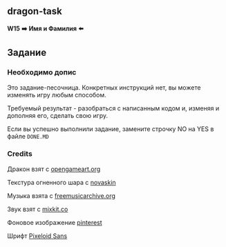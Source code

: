 ## dragon-task

**W15**
**➡️** **Имя и Фамилия** **⬅️**

## Задание

### Необходимо допис

Это задание-песочница. Конкретных инструкций нет, вы можете изменять игру любым способом.

Требуемый результат - разобраться с написанным кодом и, изменяя и дополняя его, сделать свою игру.

Если вы успешно выполнили задание, замените строчку NO на YES в файле ``DONE.MD``

### Credits

Дракон взят с [opengameart.org](https://opengameart.org/content/flying-dragon-rework)

Текстура огненного шара с [novaskin](https://m.minecraft.novaskin.me/skin/5895003095/fire_ball)

Музыка взята с [freemusicarchive.org](https://freemusicarchive.org/music/eggy-toast/redaction/condemned/)

Звук взят с [mixkit.co](https://mixkit.co/free-sound-effects/explosion/)

Фоновое изображение [pinterest](https://www.pinterest.com/pin/119556565098255759/)

Шрифт [Pixeloid Sans](https://fontmeme.com/fonts/pixeloid-sans-font/)